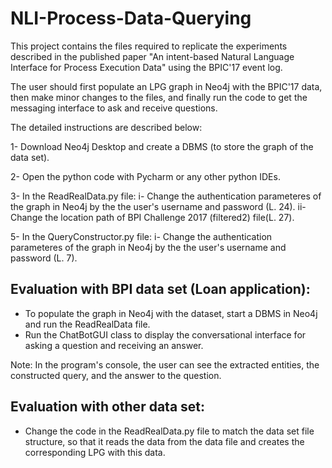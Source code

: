 # NLI-Process-Data-Querying
This project contains the files required to replicate the experiments described in the published paper "An intent-based Natural Language Interface for Process Execution Data" using the BPIC'17 event log.

The user should first populate an LPG graph in Neo4j with the BPIC'17 data, then make minor changes to the files, and finally run the code to get the messaging interface to ask and receive questions.

The detailed instructions are described below:

1- Download Neo4j Desktop and create a DBMS (to store the graph of the  data set).

2- Open the python code with Pycharm or any other python IDEs.

3- In the ReadRealData.py file:
	i- Change the authentication parameteres of the graph in Neo4j by the the user's username and password (L. 24).
	ii- Change the location path of BPI Challenge 2017 (filtered2) file(L. 27).
  
5- In the QueryConstructor.py file:
	i- Change the authentication parameteres of the graph in Neo4j by the the user's username and password (L. 7).

Evaluation with BPI data set (Loan application):
----------------------------------------
* To populate the graph in Neo4j with the dataset, start a DBMS in Neo4j and run the ReadRealData file. 
* Run the ChatBotGUI class to display the conversational interface for asking a question and receiving an answer.

Note: In the program's console, the user can see the extracted entities, the constructed query, 
      and the answer to the question.
      
      
Evaluation with other data set:
-------------------------------
  * Change the code in the ReadRealData.py file to match the data set file structure, so that it reads the data from the data file and creates the corresponding LPG with this data. 
